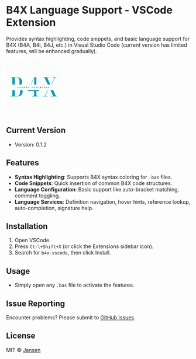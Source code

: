 # B4X Language Support - VSCode Extension

Provides syntax highlighting, code snippets, and basic language support for B4X (B4A, B4i, B4J, etc.) in Visual Studio Code (current version has limited features, will be enhanced gradually).

<img src="assets/Logo.png" width="150">

## Current Version
- Version: 0.1.2

## Features
- **Syntax Highlighting**: Supports B4X syntax coloring for `.bas` files.
- **Code Snippets**: Quick insertion of common B4X code structures.
- **Language Configuration**: Basic support like auto-bracket matching, comment toggling.
- **Language Services**: Definition navigation, hover hints, reference lookup, auto-completion, signature help.

## Installation
1. Open VSCode.
2. Press `Ctrl+Shift+X` (or click the Extensions sidebar icon).
3. Search for `b4x-vscode`, then click Install.

## Usage
- Simply open any `.bas` file to activate the features.

## Issue Reporting
Encounter problems? Please submit to [GitHub Issues](https://github.com/Jansen611/b4x-language-support/issues).

## License
MIT © [Jansen](https://github.com/Jansen611)

